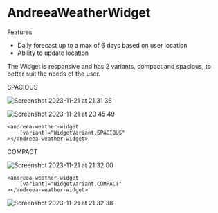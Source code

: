 # AndreeaWeatherWidget

Features

* Daily forecast up to a max of 6 days based on user location
* Ability to update location

The Widget is responsive and has 2 variants, compact and spacious, to better suit the needs of the user.

SPACIOUS 

![Screenshot 2023-11-21 at 21 31 36](https://github.com/ezra0619/weather-widget/assets/63120475/69272349-b4e8-4fe5-9951-223fb35cb864)

![Screenshot 2023-11-21 at 20 45 49](https://github.com/ezra0619/weather-widget/assets/63120475/621c3807-386b-4441-818a-a6c43762cde5)

```
<andreea-weather-widget
	[variant]="WidgetVariant.SPACIOUS"
></andreea-weather-widget>
```

COMPACT

![Screenshot 2023-11-21 at 21 32 00](https://github.com/ezra0619/weather-widget/assets/63120475/d85b8b78-9462-423d-bf6c-164a8f1104a3)

```
<andreea-weather-widget
	[variant]="WidgetVariant.COMPACT"
></andreea-weather-widget>
```

![Screenshot 2023-11-21 at 21 32 38](https://github.com/ezra0619/weather-widget/assets/63120475/f542020b-a16c-4309-81c7-4b5fc06264c6)
